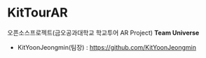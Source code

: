 # KitTourAR
오픈소스프로젝트(금오공과대학교 학교투어 AR Project)
**Team Universe**
- KitYoonJeongmin(팀장) : https://github.com/KitYoonJeongmin
